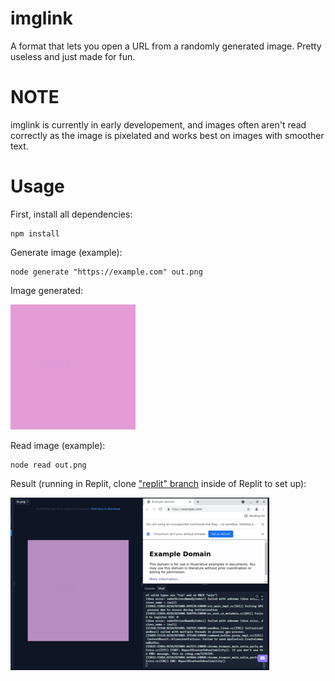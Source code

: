 # imglink
A format that lets you open a URL from a randomly generated image. Pretty useless and just made for fun.

# NOTE
imglink is currently in early developement, and images often aren't read correctly as the image is pixelated and works best on images with smoother text.

# Usage
First, install all dependencies:
```
npm install
```
Generate image (example):
```
node generate "https://example.com" out.png
```

Image generated:

![Example image](examples/imglink-example.png)

Read image (example):
```
node read out.png
```

Result (running in Replit, clone ["replit" branch](https://github.com/Unzor/imglink/tree/replit) inside of Replit to set up):

![Replit example image](examples/replit-example.png)
